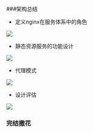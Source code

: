###架构总结

* 定义nginx在服务体系中的角色

![][architecture-01]

* 静态资源服务的功能设计
 
![][architecture-02] 

* 代理模式

![][architecture-03]

* 设计评估

![][architecture-04]


###  完结撒花



[architecture-01]:./architecture-01.png 
[architecture-02]:./architecture-02.png
[architecture-03]:./architecture-03.png
[architecture-04]:./architecture-04.png
